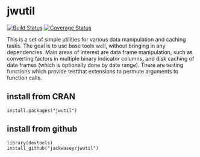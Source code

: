 # jwutil

[![Build Status](https://travis-ci.org/jackwasey/jwutil.png?branch=master)](https://travis-ci.org/jackwasey/jwutil) [![Coverage Status](https://img.shields.io/coveralls/jackwasey/jwutil.svg)](https://coveralls.io/r/jackwasey/jwutil?branch=master)

This is a set of simple utilities for various data manipulation and caching tasks. The goal is to use base tools well, without bringing in any dependencies. Main areas of interest are data frame manipulation, such as converting factors in multiple binary indicator columns, and disk caching of data frames (which is optionally done by date range). There are testing functions which provide testthat extensions to permute arguments to function calls.

## install from CRAN
```
install.packages("jwutil")
```

## install from github
```
library(devtools)
install_github("jackwasey/jwutil")
```
